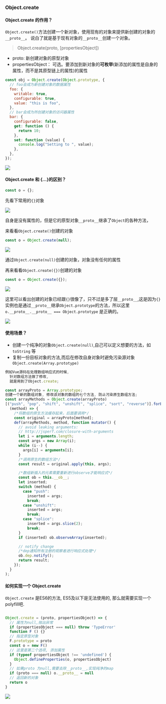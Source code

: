 ### Object.create

#### Object.create 的作用？

`Object.create()`方法创建一个新对象，使用现有的对象来提供新创建的对象的`__proto__`。 说白了就是基于现有对象的`__proto__`创建一个对象。

> Object.create(proto, [propertiesObject])

- proto: 新创建对象的原型对象
- propertiesObject： 可选。要添加到新对象的**可枚举**(新添加的属性是自身的属性，而不是其原型链上的属性)的属性

```javascript
const obj = Object.create(Object.prototype, {
  // foo会成为新创建对象的数据属性
  foo: {
    writable: true,
    configurable: true,
    value: "this is foo",
  },
  // bar会成为所创建对象的访问器属性
  bar: {
    configurable: false,
    get: function () {
      return 10;
    },
    set: function (value) {
      console.log("Setting to ", value);
    },
  },
});
```

![](Object.create.png)

#### Object.create 和 {...}的区别？

```javascript
const o = {};
```

先看下常用的`{}`对象

![](Object.create2.png)

自身是没有属性的，但是它的原型对象`__proto__`继承了`Object`的各种方法，

来看看`Object.create()`创建的对象

```javascript
const o = Object.create(null);
```

![](Object.create3.png)

通过`Object.create(null)`创建的对象，对象没有任何的属性

再来看看`Object.create({})`创建的对象

```javascript
const o = Object.create({});
```

![](Object.create4.png)

这里可以看出创建的对象已经跟`{}`很像了，只不过是多了层`__proto__`,这是因为`{}`实例也是通过`__proto__`继承`Object.prototype`的方法，所以这里`o.__proto__.__proto__ === Object.prototype` 是正确的。

![](Object.create5.png)

#### 使用场景？

- 创建一个纯净的对象`Object.create(null)`,自己可以定义想要的方法，如`toString` 等
- 复制一份目标对象的方法,而后在修改自身对象时避免污染源对象`Object.create(Array.prototype)`

```javascript
例如Vue源码在处理数组响应式的时候,
  针对数组方法做了修改,
  就是用到了Object.create;

const arrayProto = Array.prototype;
创建一个新的数组对象, 修改该对象的数组的七个方法, 防止污染原生数组方法;
const arrayMethods = Object.create(arrayProto)
[("push", "pop", "shift", "unshift", "splice", "sort", "reverse")].forEach(
  (method) => {
    /*将数组的原生方法缓存起来，后面要调用*/
    const original = arrayProto[method];
    def(arrayMethods, method, function mutator() {
      // avoid leaking arguments:
      // http://jsperf.com/closure-with-arguments
      let i = arguments.length;
      const args = new Array(i);
      while (i--) {
        args[i] = arguments[i];
      }
      /*调用原生的数组方法*/
      const result = original.apply(this, args);

      /*数组新插入的元素需要重新进行observe才能响应式*/
      const ob = this.__ob__;
      let inserted;
      switch (method) {
        case "push":
          inserted = args;
          break;
        case "unshift":
          inserted = args;
          break;
        case "splice":
          inserted = args.slice(2);
          break;
      }
      if (inserted) ob.observeArray(inserted);

      // notify change
      /*dep通知所有注册的观察者进行响应式处理*/
      ob.dep.notify();
      return result;
    });
  }
);
```

#### 如何实现一个 Object.create
`Object.create` 是ES6的方法, ES5及以下是无法使用的, 那么就需要实现一个polyfill吧.
```JavaScript

Object.create = (proto, propertiesObject) => {
  // 属性为null,抛出异常
  if (propertiesObject === null) throw 'TypeError'
  function F () {}
  // 指定原型对象
  F.prototype = proto
  const o = new F()
  // 这里是第二个选项, 添加属性
  if (typeof propertiesObject !== 'undefined') {
    Object.defineProperties(o, propertiesObject)
  }
  // 如果proto 为null,需要去除__proto__,实现纯净的map
  if (proto === null) o.__proto__ = null
  // 返回新的对象
  return o
}

```
![](Object.create6.png)